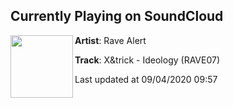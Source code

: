 ## Currently Playing on SoundCloud

[<img align="left" width="100" src="https://i1.sndcdn.com/artworks-sKYvirZ43mgmLyMz-FRgryQ-t50x50.jpg">](https://soundcloud.com/rave_alert/1-xtrick-ideology?in=rave_alert/sets/rave07-x-trick)

**Artist**: Rave Alert 

**Track**: X&trick - Ideology (RAVE07)

Last updated at 09/04/2020 09:57
